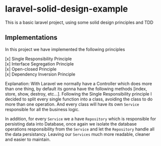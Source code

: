 # laravel-solid-design-example

This is a basic laravel project, using some solid design principles and TDD

## Implementations

In this project we have implemented the following principles

[x] Single Responsibility Principle </br>
[x] Interface Segregation Principle </br>
[x] Open-closed Principle </br>
[x] Dependency Inversion Principle

Explanation: With Laravel we normally have a Controller which does more than one thing, by default its gonna have the following 
methods [index, store, show, destroy, etc...]. 
Following the Single Responsibility principle I decided to split every single function into a class, avoiding the class to do 
more than one operation. And every class will have its own `Service` responsible for all the business logic.

In addition, for every `Service` we a have `Repository` which is responsible for persisting data into Database, once again we
isolate the database operations responsibility from the `Service` and let the `Repository` handle all the data persistancy.
Leaving our `Services` much more readable, cleaner and easier to maintain.


